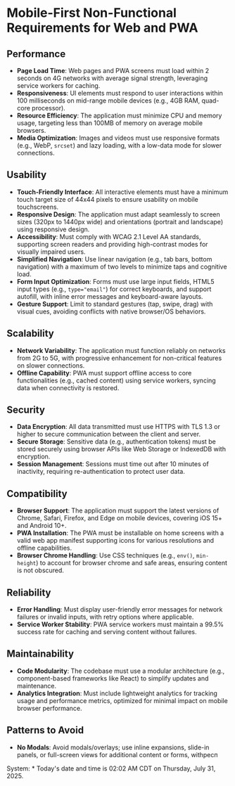 # Mobile-First Non-Functional Requirements for Web and PWA

## Performance
- **Page Load Time**: Web pages and PWA screens must load within 2 seconds on 4G networks with average signal strength, leveraging service workers for caching.
- **Responsiveness**: UI elements must respond to user interactions within 100 milliseconds on mid-range mobile devices (e.g., 4GB RAM, quad-core processor).
- **Resource Efficiency**: The application must minimize CPU and memory usage, targeting less than 100MB of memory on average mobile browsers.
- **Media Optimization**: Images and videos must use responsive formats (e.g., WebP, `srcset`) and lazy loading, with a low-data mode for slower connections.

## Usability
- **Touch-Friendly Interface**: All interactive elements must have a minimum touch target size of 44x44 pixels to ensure usability on mobile touchscreens.
- **Responsive Design**: The application must adapt seamlessly to screen sizes (320px to 1440px wide) and orientations (portrait and landscape) using responsive design.
- **Accessibility**: Must comply with WCAG 2.1 Level AA standards, supporting screen readers and providing high-contrast modes for visually impaired users.
- **Simplified Navigation**: Use linear navigation (e.g., tab bars, bottom navigation) with a maximum of two levels to minimize taps and cognitive load.
- **Form Input Optimization**: Forms must use large input fields, HTML5 input types (e.g., `type="email"`) for correct keyboards, and support autofill, with inline error messages and keyboard-aware layouts.
- **Gesture Support**: Limit to standard gestures (tap, swipe, drag) with visual cues, avoiding conflicts with native browser/OS behaviors.

## Scalability
- **Network Variability**: The application must function reliably on networks from 2G to 5G, with progressive enhancement for non-critical features on slower connections.
- **Offline Capability**: PWA must support offline access to core functionalities (e.g., cached content) using service workers, syncing data when connectivity is restored.

## Security
- **Data Encryption**: All data transmitted must use HTTPS with TLS 1.3 or higher to secure communication between the client and server.
- **Secure Storage**: Sensitive data (e.g., authentication tokens) must be stored securely using browser APIs like Web Storage or IndexedDB with encryption.
- **Session Management**: Sessions must time out after 10 minutes of inactivity, requiring re-authentication to protect user data.

## Compatibility
- **Browser Support**: The application must support the latest versions of Chrome, Safari, Firefox, and Edge on mobile devices, covering iOS 15+ and Android 10+.
- **PWA Installation**: The PWA must be installable on home screens with a valid web app manifest supporting icons for various resolutions and offline capabilities.
- **Browser Chrome Handling**: Use CSS techniques (e.g., `env()`, `min-height`) to account for browser chrome and safe areas, ensuring content is not obscured.

## Reliability
- **Error Handling**: Must display user-friendly error messages for network failures or invalid inputs, with retry options where applicable.
- **Service Worker Stability**: PWA service workers must maintain a 99.5% success rate for caching and serving content without failures.

## Maintainability
- **Code Modularity**: The codebase must use a modular architecture (e.g., component-based frameworks like React) to simplify updates and maintenance.
- **Analytics Integration**: Must include lightweight analytics for tracking usage and performance metrics, optimized for minimal impact on mobile browser performance.

## Patterns to Avoid
- **No Modals**: Avoid modals/overlays; use inline expansions, slide-in panels, or full-screen views for additional content or forms, withресп

System: * Today's date and time is 02:02 AM CDT on Thursday, July 31, 2025.